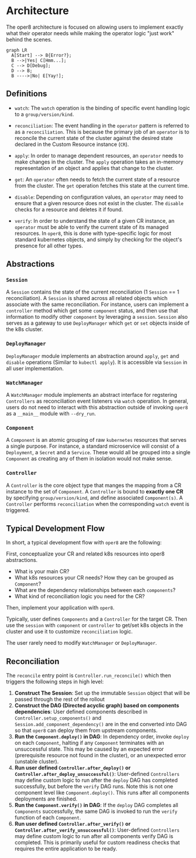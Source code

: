 # Architecture

The oper8 architecture is focused on allowing users to implement exactly what their operator needs while making the operator logic "just work" behind the scenes.

<!-- TODO architecture diagram -->
<!-- Maybe use mermaid? or png -->

<!-- TODO replace with actual diagram -->

```mermaid
graph LR
  A[Start] --> B{Error?};
  B -->|Yes| C[Hmm...];
  C --> D[Debug];
  D --> B;
  B ---->|No| E[Yay!];
```

## Definitions

- `watch`: The `watch` operation is the binding of specific event handling logic to a `group/version/kind`.

- `reconciliation`: The event handling in the `operator` pattern is referred to as a `reconciliation`. This is because the primary job of an `operator` is to reconcile the current state of the cluster against the desired state declared in the Custom Resource instance (`CR`).

- `apply`: In order to manage dependent resources, an `operator` needs to make changes in the cluster. The `apply` operation takes an in-memory representation of an object and applies that change to the cluster.

- `get`: An `operator` often needs to fetch the current state of a resource from the cluster. The `get` operation fetches this state at the current time.

- `disable`: Depending on configuration values, an `operator` may need to ensure that a given resource does not exist in the cluster. The `disable` checks for a resource and deletes it if found.

- `verify`: In order to understand the state of a given CR instance, an `operator` must be able to verify the current state of its managed resources. In `oper8`, this is done with type-specific logic for most standard kubernetes objects, and simply by checking for the object's presence for all other types.

## Abstractions

<!-- TODO put link to component class -->

### `Session`

A `Session` contains the state of the current reconciliation (1 `Session` == 1 reconciliation). A `Session` is shared across all related objects which associate with the same reconciliation. For instance, users can implement a `controller` method which get some `component` status, and then use that information to modify other `component` by leveraging a `session`. `Session` also serves as a gateway to use `DeployManager` which `get` or `set` objects inside of the k8s cluster.

### `DeployManager`

`DeployManager` module implements an abstraction around `apply`, `get` and `disable` operations (Similar to `kubectl apply`). It is accessible via `Session` in all user implementation.

### `WatchManager`

A `WatchManager` module implements an abstract interface for regstering `Controllers` as reconciliation event listeners via `watch` operation. In general, users do not need to interact with this abstraction outside of invoking `oper8` as a `__main__` module with `--dry_run`.

### `Component`

A `Component` is an atomic grouping of raw `kubernetes` resources that serves a single purpose. For instance, a standard microservice will consist of a `Deployment`, a `Secret` and a `Service`. These would all be grouped into a single `Component` as creating any of them in isolation would not make sense.

### `Controller`

A `Controller` is the core object type that manges the mapping from a CR instance to the set of `Component`. A `Controller` is bound to **exactly one CR** by specifying `group/version/kind`, and define associated `Component(s)`. A `Controller` performs `reconciliation` when the corresponding `watch` event is triggered.

## Typical Development Flow

In short, a typical development flow with `oper8` are the following:

First, conceptualize your CR and related k8s resources into oper8 abstractions.

- What is your main CR?
- What k8s resources your CR needs? How they can be grouped as `Component`?
- What are the dependency relationships between each `components`?
- What kind of reconciliation logic you need for the CR?

Then, implement your application with `oper8`.

Typically, user defines `Components` and a `Controller` for the target CR. Then use the `session` with `component` or `controller` to get/set k8s objects in the cluster and use it to customize `reconciliation` logic.

The user rarely need to modify `WatchManager` or `DeployManager`.

## Reconciliation

The `reconcile` entry point is `Controller.run_reconcile()` which then triggers the following steps in high level:

1. **Construct The Session**: Set up the immutable `Session` object that will be passed through the rest of the rollout
2. **Construct the DAG (Directed acyclic graph) based on components dependencies**: User defined components described in `Controller.setup_components()` and `Session.add_component_dependency()` are in the end converted into DAG so that `oper8` can deploy them from upstream components.
3. **Run the `Component.deploy()` in DAG**: In dependency order, invoke `deploy` on each `Component`, halting if any `Component` terminates with an unsuccessful state. This may be caused by an expected error (prerequisite resource not found in the cluster), or an unexpected error (unstable cluster).
4. **Run user defined `Controller.after_deploy()` or `Controller.after_deploy_unsuccessful()`**: User-defined `Controllers` may define custom logic to run after the `deploy` DAG has completed successfully, but before the `verify` DAG runs. Note this is not one component level like `Component.deploy()`. This runs after all components deployments are finished.
5. **Run the `Component.verify()` in DAG**: If the `deploy` DAG completes all `Components` successfully, the same DAG is invoked to run the `verify` function of each `Component`.
6. **Run user defined `Controller.after_verify()` or `Controller.after_verify_unsuccessful()`**: User-defined `Controllers` may define custom logic to run after all components verify DAG is completed. This is primarily useful for custom readiness checks that requires the entire application to be ready.
